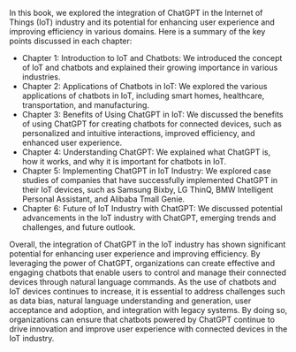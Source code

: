 
In this book, we explored the integration of ChatGPT in the Internet of Things (IoT) industry and its potential for enhancing user experience and improving efficiency in various domains. Here is a summary of the key points discussed in each chapter:

* Chapter 1: Introduction to IoT and Chatbots: We introduced the concept of IoT and chatbots and explained their growing importance in various industries.
* Chapter 2: Applications of Chatbots in IoT: We explored the various applications of chatbots in IoT, including smart homes, healthcare, transportation, and manufacturing.
* Chapter 3: Benefits of Using ChatGPT in IoT: We discussed the benefits of using ChatGPT for creating chatbots for connected devices, such as personalized and intuitive interactions, improved efficiency, and enhanced user experience.
* Chapter 4: Understanding ChatGPT: We explained what ChatGPT is, how it works, and why it is important for chatbots in IoT.
* Chapter 5: Implementing ChatGPT in IoT Industry: We explored case studies of companies that have successfully implemented ChatGPT in their IoT devices, such as Samsung Bixby, LG ThinQ, BMW Intelligent Personal Assistant, and Alibaba Tmall Genie.
* Chapter 6: Future of IoT Industry with ChatGPT: We discussed potential advancements in the IoT industry with ChatGPT, emerging trends and challenges, and future outlook.

Overall, the integration of ChatGPT in the IoT industry has shown significant potential for enhancing user experience and improving efficiency. By leveraging the power of ChatGPT, organizations can create effective and engaging chatbots that enable users to control and manage their connected devices through natural language commands. As the use of chatbots and IoT devices continues to increase, it is essential to address challenges such as data bias, natural language understanding and generation, user acceptance and adoption, and integration with legacy systems. By doing so, organizations can ensure that chatbots powered by ChatGPT continue to drive innovation and improve user experience with connected devices in the IoT industry.
